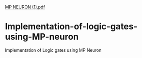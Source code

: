 [MP NEURON (1).pdf](https://github.com/Payal2000/Implementation-of-logic-gates-using-MP-neuron/files/6983144/MP.NEURON.1.pdf)

# Implementation-of-logic-gates-using-MP-neuron
Implementation of Logic gates using MP Neuron

